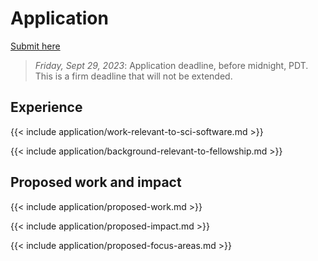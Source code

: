 # Application

[Submit here](https://bssw.io/pages/apply-for-the-bssw-fellowship-program)

> *Friday, Sept 29, 2023*: Application deadline, before midnight, PDT. This is a firm
> deadline that will not be extended.


## Experience

{{< include application/work-relevant-to-sci-software.md >}}

{{< include application/background-relevant-to-fellowship.md >}}


## Proposed work and impact

{{< include application/proposed-work.md >}}

{{< include application/proposed-impact.md >}}

{{< include application/proposed-focus-areas.md >}}
